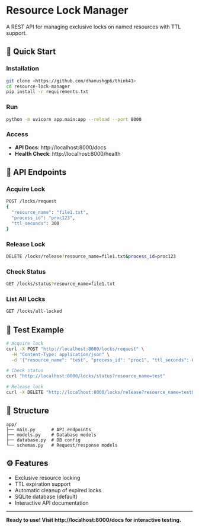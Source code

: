 # Resource Lock Manager

A REST API for managing exclusive locks on named resources with TTL support.

## 🚀 Quick Start

### Installation
```bash
git clone <https://github.com/dhanushgp6/think41>
cd resource-lock-manager
pip install -r requirements.txt
```

### Run
```bash
python -m uvicorn app.main:app --reload --port 8000
```

### Access
- **API Docs**: http://localhost:8000/docs
- **Health Check**: http://localhost:8000/health

## 📖 API Endpoints

### Acquire Lock
```bash
POST /locks/request
{
  "resource_name": "file1.txt",
  "process_id": "proc123",
  "ttl_seconds": 300
}
```

### Release Lock
```bash
DELETE /locks/release?resource_name=file1.txt&process_id=proc123
```

### Check Status
```bash
GET /locks/status?resource_name=file1.txt
```

### List All Locks
```bash
GET /locks/all-locked
```

## 🧪 Test Example
```bash
# Acquire lock
curl -X POST "http://localhost:8000/locks/request" \
  -H "Content-Type: application/json" \
  -d '{"resource_name": "test", "process_id": "proc1", "ttl_seconds": 60}'

# Check status
curl "http://localhost:8000/locks/status?resource_name=test"

# Release lock
curl -X DELETE "http://localhost:8000/locks/release?resource_name=test&process_id=proc1"
```

## 📁 Structure
```
app/
├── main.py      # API endpoints
├── models.py    # Database models
├── database.py  # DB config
└── schemas.py   # Request/response models
```

## ⚙️ Features
- Exclusive resource locking
- TTL expiration support
- Automatic cleanup of expired locks
- SQLite database (default)
- Interactive API documentation

---
**Ready to use! Visit http://localhost:8000/docs for interactive testing.**
